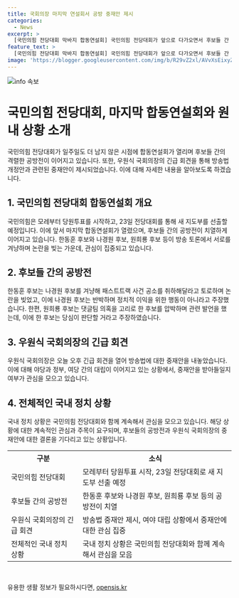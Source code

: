 ```yaml
---
title: 국회의장 마지막 연설회서 공방 중재안 제시
categories:
  - News
excerpt: >
  [국민의힘 전당대회 막바지 합동연설회] 국민의힘 전당대회가 앞으로 다가오면서 후보들 간 공방전이 치열해졌다. 후보들은 각자의 이슈를 던지며 전당대회 레이스가 진행 중이다. 이런 상황 가운데 원희룡 후보와 한동훈 후보는 공세를 펼치고, 우원식 국회의장은 긴급 회견을 열며 방송법에 대한 중재안을 내놨다. 두 달간의 논의를 제안하며 냉각기를 제안한 상황이다.
feature_text: >
  [국민의힘 전당대회 막바지 합동연설회] 국민의힘 전당대회가 앞으로 다가오면서 후보들 간 공방전이 치열해졌다. 후보들은 각자의 이슈를 던지며 전당대회 레이스가 진행 중이다. 이런 상황 가운데 원희룡 후보와 한동훈 후보는 공세를 펼치고, 우원식 국회의장은 긴급 회견을 열며 방송법에 대한 중재안을 내놨다. 두 달간의 논의를 제안하며 냉각기를 제안한 상황이다.
image: 'https://blogger.googleusercontent.com/img/b/R29vZ2xl/AVvXsEixyZcFfHzMRdzZMjFBmAUKJYCLCGyLL1o632UiGVXcaFdKo_bkvkuCioo0uUKlGfBVcT3P84aROyZIXSBEx3Aw5nCQ3pTgDom1WDC4m8eifvWiAmWEEVb4x6G_l8C0QH225ldMjyaFvpxGEBGNO37VmDTDMHGhJPq73UglMfDca1-0aw/s1600/blogspot.png'
---
```


<p><img src="https://blogger.googleusercontent.com/img/b/R29vZ2xl/AVvXsEixyZcFfHzMRdzZMjFBmAUKJYCLCGyLL1o632UiGVXcaFdKo_bkvkuCioo0uUKlGfBVcT3P84aROyZIXSBEx3Aw5nCQ3pTgDom1WDC4m8eifvWiAmWEEVb4x6G_l8C0QH225ldMjyaFvpxGEBGNO37VmDTDMHGhJPq73UglMfDca1-0aw/s1600/blogspot.png" alt="info 속보" /></p>

<h1>국민의힘 전당대회, 마지막 합동연설회와 원내 상황 소개</h1>

<p data-ke-size="size16">국민의힘 전당대회가 일주일도 더 남지 않은 시점에 합동연설회가 열리며 후보들 간의 격렬한 공방전이 이어지고 있습니다. 또한, 우원식 국회의장의 긴급 회견을 통해 방송법 개정안과 관련된 중재안이 제시되었습니다. 이에 대해 자세한 내용을 알아보도록 하겠습니다.</p>

<h2 data-ke-size="size26">1. 국민의힘 전당대회 합동연설회 개요</h2>

<p data-ke-size="size16">국민의힘은 모레부터 당원투표를 시작하고, 23일 전당대회를 통해 새 지도부를 선출할 예정입니다. 이에 앞서 마지막 합동연설회가 열렸으며, 후보들 간의 공방전이 치열하게 이어지고 있습니다. 한동훈 후보와 나경원 후보, 원희룡 후보 등이 방송 토론에서 서로를 겨냥하며 논란을 빚는 가운데, 관심이 집중되고 있습니다.</p>

<h2 data-ke-size="size26">2. 후보들 간의 공방전</h2>

<p data-ke-size="size16">한동훈 후보는 나경원 후보를 겨냥해 패스트트랙 사건 공소를 취하해달라고 토로하며 논란을 빚었고, 이에 나경원 후보는 반박하며 정치적 이익을 위한 행동이 아니라고 주장했습니다. 한편, 원희룡 후보는 댓글팀 의혹을 고리로 한 후보를 압박하며 관련 발언을 했는데, 이에 한 후보는 당심이 판단할 거라고 주장하였습니다.</p>

<h2 data-ke-size="size26">3. 우원식 국회의장의 긴급 회견</h2>

<p data-ke-size="size16">우원식 국회의장은 오늘 오후 긴급 회견을 열어 방송법에 대한 중재안을 내놓았습니다. 이에 대해 야당과 정부, 여당 간의 대립이 이어지고 있는 상황에서, 중재안을 받아들일지 여부가 관심을 모으고 있습니다.</p>

<h2 data-ke-size="size26">4. 전체적인 국내 정치 상황</h2>

<p data-ke-size="size16">국내 정치 상황은 국민의힘 전당대회와 함께 계속해서 관심을 모으고 있습니다. 해당 상황에 대한 계속적인 관심과 주목이 요구되며, 후보들의 공방전과 우원식 국회의장의 중재안에 대한 결론을 기다리고 있는 상황입니다.</p>

<table>
    <tr>
        <th>구분</th>
        <th>소식</th>
    </tr>
    <tr>
        <td>국민의힘 전당대회</td>
        <td>모레부터 당원투표 시작, 23일 전당대회로 새 지도부 선출 예정</td>
    </tr>
    <tr>
        <td>후보들 간의 공방전</td>
        <td>한동훈 후보와 나경원 후보, 원희룡 후보 등의 공방전이 치열</td>
    </tr>
    <tr>
        <td>우원식 국회의장의 긴급 회견</td>
        <td>방송법 중재안 제시, 여야 대립 상황에서 중재안에 대한 관심 집중</td>
    </tr>
    <tr>
        <td>전체적인 국내 정치 상황</td>
        <td>국내 정치 상황은 국민의힘 전당대회와 함께 계속해서 관심을 모음</td>
    </tr>
</table>

<p data-ke-size="size16">&nbsp;</p>
유용한 생활 정보가 필요하시다면, <a href="https://opensis.kr" rel="dofollow">opensis.kr</a>


